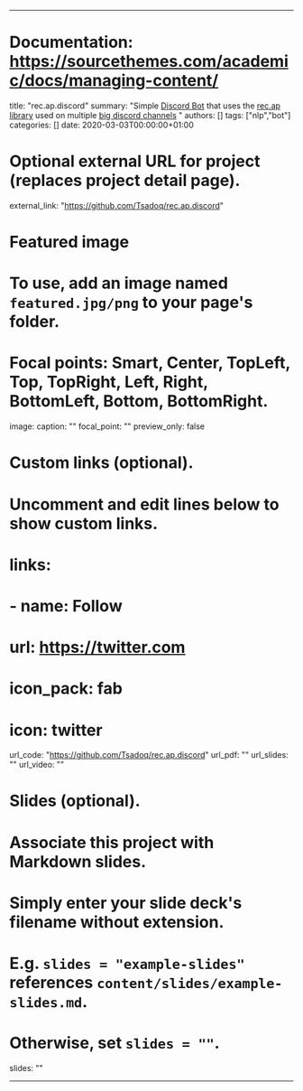 ---

# Documentation: https://sourcethemes.com/academic/docs/managing-content/

title: "rec.ap.discord"
summary: "Simple [Discord Bot](http://bit.ly/2I0tuKy) that uses the [rec.ap library](https://github.com/Tsadoq/rec.ap) used on multiple [big discord channels](https://discord.gg/israel) "
authors: []
tags: ["nlp","bot"]
categories: []
date: 2020-03-03T00:00:00+01:00

# Optional external URL for project (replaces project detail page).
external_link: "https://github.com/Tsadoq/rec.ap.discord"

# Featured image
# To use, add an image named `featured.jpg/png` to your page's folder.
# Focal points: Smart, Center, TopLeft, Top, TopRight, Left, Right, BottomLeft, Bottom, BottomRight.
image:
  caption: ""
  focal_point: ""
  preview_only: false

# Custom links (optional).
#   Uncomment and edit lines below to show custom links.
# links:
# - name: Follow
#   url: https://twitter.com
#   icon_pack: fab
#   icon: twitter

url_code: "https://github.com/Tsadoq/rec.ap.discord"
url_pdf: ""
url_slides: ""
url_video: ""

# Slides (optional).
#   Associate this project with Markdown slides.
#   Simply enter your slide deck's filename without extension.
#   E.g. `slides = "example-slides"` references `content/slides/example-slides.md`.
#   Otherwise, set `slides = ""`.
slides: ""

---